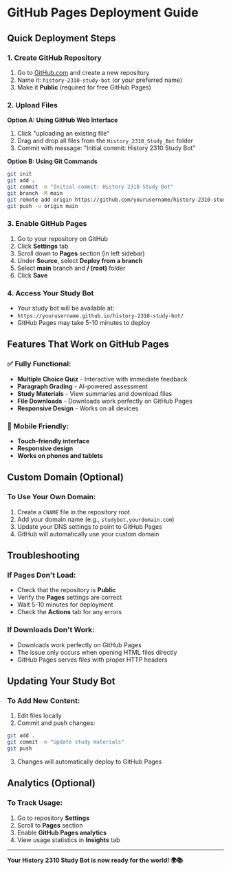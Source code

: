 # GitHub Pages Deployment Guide

## Quick Deployment Steps

### 1. Create GitHub Repository
1. Go to [GitHub.com](https://github.com) and create a new repository
2. Name it: `history-2310-study-bot` (or your preferred name)
3. Make it **Public** (required for free GitHub Pages)

### 2. Upload Files
**Option A: Using GitHub Web Interface**
1. Click "uploading an existing file"
2. Drag and drop all files from the `History_2310_Study_Bot` folder
3. Commit with message: "Initial commit: History 2310 Study Bot"

**Option B: Using Git Commands**
```bash
git init
git add .
git commit -m "Initial commit: History 2310 Study Bot"
git branch -M main
git remote add origin https://github.com/yourusername/history-2310-study-bot.git
git push -u origin main
```

### 3. Enable GitHub Pages
1. Go to your repository on GitHub
2. Click **Settings** tab
3. Scroll down to **Pages** section (in left sidebar)
4. Under **Source**, select **Deploy from a branch**
5. Select **main** branch and **/ (root)** folder
6. Click **Save**

### 4. Access Your Study Bot
- Your study bot will be available at:
- `https://yourusername.github.io/history-2310-study-bot/`
- GitHub Pages may take 5-10 minutes to deploy

## Features That Work on GitHub Pages

### ✅ Fully Functional:
- **Multiple Choice Quiz** - Interactive with immediate feedback
- **Paragraph Grading** - AI-powered assessment
- **Study Materials** - View summaries and download files
- **File Downloads** - Downloads work perfectly on GitHub Pages
- **Responsive Design** - Works on all devices

### 📱 Mobile Friendly:
- **Touch-friendly interface**
- **Responsive design**
- **Works on phones and tablets**

## Custom Domain (Optional)

### To Use Your Own Domain:
1. Create a `CNAME` file in the repository root
2. Add your domain name (e.g., `studybot.yourdomain.com`)
3. Update your DNS settings to point to GitHub Pages
4. GitHub will automatically use your custom domain

## Troubleshooting

### If Pages Don't Load:
- Check that the repository is **Public**
- Verify the **Pages** settings are correct
- Wait 5-10 minutes for deployment
- Check the **Actions** tab for any errors

### If Downloads Don't Work:
- Downloads work perfectly on GitHub Pages
- The issue only occurs when opening HTML files directly
- GitHub Pages serves files with proper HTTP headers

## Updating Your Study Bot

### To Add New Content:
1. Edit files locally
2. Commit and push changes:
```bash
git add .
git commit -m "Update study materials"
git push
```
3. Changes will automatically deploy to GitHub Pages

## Analytics (Optional)

### To Track Usage:
1. Go to repository **Settings**
2. Scroll to **Pages** section
3. Enable **GitHub Pages analytics**
4. View usage statistics in **Insights** tab

---

**Your History 2310 Study Bot is now ready for the world! 🌍📚**
